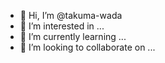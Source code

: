 - 👋 Hi, I’m @takuma-wada
- 👀 I’m interested in ...
- 🌱 I’m currently learning ...
- 💞️ I’m looking to collaborate on ...

<!---
takuma-wada/takuma-wada is a ✨ special ✨ repository because its `README.md` (this file) appears on your GitHub profile.
You can click the Preview link to take a look at your changes.
--->
